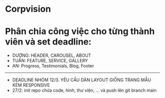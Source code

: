 # Corpvision 
# Phân chia công việc cho từng thành viên và set deadline:
- DƯƠNG: HEADER, CAROUSEL, ABOUT
- TUẤN: FEATURE, SERVICE, GALLERY
- AN: Progress, Testimonials, Blog, Footer
- -----------------------------------------------
- DEADLINE NHÓM 12/3. YÊU CẦU DÀN LAYOUT GIỐNG TRANG MẪU KÈM RESPONSIVE
- 27/2: init repo chứa code, hình, thư viện, ... và push lên git branch main
